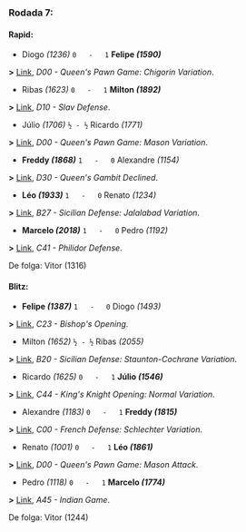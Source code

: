 ### Rodada 7:

#### Rapid:

* Diogo *(1236)* `0   -   1` **Felipe *(1590)***

**>** [Link](https://www.lichess.org/AW1ob8qv), *D00 - Queen's Pawn Game: Chigorin Variation*.
* Ribas *(1623)* `0   -   1` **Milton *(1892)***

**>** [Link](https://www.lichess.org/4PHI8qN4), *D10 - Slav Defense*.
* Júlio *(1706)* `½ - ½` Ricardo *(1771)*

**>** [Link](https://www.lichess.org/Tflx76ez), *D00 - Queen's Pawn Game: Mason Variation*.
* **Freddy *(1868)*** `1   -   0`  Alexandre *(1154)*

**>** [Link](https://www.lichess.org/c4RUGpPR), *D30 - Queen's Gambit Declined*.
* **Léo *(1933)*** `1   -   0`  Renato *(1234)*

**>** [Link](https://www.lichess.org/qlgtkmyW), *B27 - Sicilian Defense: Jalalabad Variation*.
* **Marcelo *(2018)*** `1   -   0`  Pedro *(1192)*

**>** [Link](https://www.lichess.org/mvtmGlJJ), *C41 - Philidor Defense*.

De folga: Vitor (1316)

#### Blitz:

* **Felipe *(1387)*** `1   -   0`  Diogo *(1493)*

**>** [Link](https://www.lichess.org/K27unGrd), *C23 - Bishop's Opening*.
* Milton *(1652)* `½ - ½` Ribas *(2055)*

**>** [Link](https://www.lichess.org/JY2PY2di), *B20 - Sicilian Defense: Staunton-Cochrane Variation*.
* Ricardo *(1625)* `0   -   1` **Júlio *(1546)***

**>** [Link](https://www.lichess.org/m0SZj8Sq), *C44 - King's Knight Opening: Normal Variation*.
* Alexandre *(1183)* `0   -   1` **Freddy *(1815)***

**>** [Link](https://www.lichess.org/BU6Y8gxM), *C00 - French Defense: Schlechter Variation*.
* Renato *(1001)* `0   -   1` **Léo *(1861)***

**>** [Link](https://www.lichess.org/Zuj9WuHM), *D00 - Queen's Pawn Game: Mason Attack*.
* Pedro *(1118)* `0   -   1` **Marcelo *(1774)***

**>** [Link](https://www.lichess.org/LkJD4S6R), *A45 - Indian Game*.

De folga: Vitor (1244)

